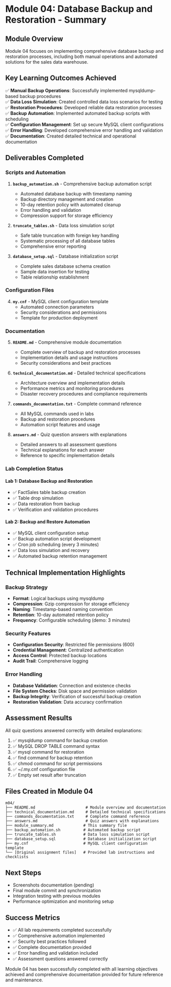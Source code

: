 # Module 04: Database Backup and Restoration - Summary

## Module Overview
Module 04 focuses on implementing comprehensive database backup and restoration processes, including both manual operations and automated solutions for the sales data warehouse.

## Key Learning Outcomes Achieved
✅ **Manual Backup Operations**: Successfully implemented mysqldump-based backup procedures  
✅ **Data Loss Simulation**: Created controlled data loss scenarios for testing  
✅ **Restoration Procedures**: Developed reliable data restoration processes  
✅ **Backup Automation**: Implemented automated backup scripts with scheduling  
✅ **Configuration Management**: Set up secure MySQL client configurations  
✅ **Error Handling**: Developed comprehensive error handling and validation  
✅ **Documentation**: Created detailed technical and operational documentation  

## Deliverables Completed

### Scripts and Automation
1. **`backup_automation.sh`** - Comprehensive backup automation script
   - Automated database backup with timestamp naming
   - Backup directory management and creation
   - 10-day retention policy with automated cleanup
   - Error handling and validation
   - Compression support for storage efficiency

2. **`truncate_tables.sh`** - Data loss simulation script
   - Safe table truncation with foreign key handling
   - Systematic processing of all database tables
   - Comprehensive error reporting

3. **`database_setup.sql`** - Database initialization script
   - Complete sales database schema creation
   - Sample data insertion for testing
   - Table relationship establishment

### Configuration Files
4. **`my.cnf`** - MySQL client configuration template
   - Automated connection parameters
   - Security considerations and permissions
   - Template for production deployment

### Documentation
5. **`README.md`** - Comprehensive module documentation
   - Complete overview of backup and restoration processes
   - Implementation details and usage instructions
   - Security considerations and best practices

6. **`technical_documentation.md`** - Detailed technical specifications
   - Architecture overview and implementation details
   - Performance metrics and monitoring procedures
   - Disaster recovery procedures and compliance requirements

7. **`commands_documentation.txt`** - Complete command reference
   - All MySQL commands used in labs
   - Backup and restoration procedures
   - Automation script features and usage

8. **`answers.md`** - Quiz question answers with explanations
   - Detailed answers to all assessment questions
   - Technical explanations for each answer
   - Reference to specific implementation details

### Lab Completion Status

#### Lab 1: Database Backup and Restoration
- ✅ FactSales table backup creation
- ✅ Table drop simulation
- ✅ Data restoration from backup
- ✅ Verification and validation procedures

#### Lab 2: Backup and Restore Automation
- ✅ MySQL client configuration setup
- ✅ Backup automation script development
- ✅ Cron job scheduling (every 3 minutes)
- ✅ Data loss simulation and recovery
- ✅ Automated backup retention management

## Technical Implementation Highlights

### Backup Strategy
- **Format**: Logical backups using mysqldump
- **Compression**: Gzip compression for storage efficiency
- **Naming**: Timestamp-based naming convention
- **Retention**: 10-day automated retention policy
- **Frequency**: Configurable scheduling (demo: 3 minutes)

### Security Features
- **Configuration Security**: Restricted file permissions (600)
- **Credential Management**: Centralized authentication
- **Access Control**: Protected backup locations
- **Audit Trail**: Comprehensive logging

### Error Handling
- **Database Validation**: Connection and existence checks
- **File System Checks**: Disk space and permission validation
- **Backup Integrity**: Verification of successful backup creation
- **Restoration Validation**: Data accuracy confirmation

## Assessment Results
All quiz questions answered correctly with detailed explanations:
1. ✅ mysqldump command for backup creation
2. ✅ MySQL DROP TABLE command syntax
3. ✅ mysql command for restoration
4. ✅ find command for backup retention
5. ✅ chmod command for script permissions
6. ✅ ~/.my.cnf configuration file
7. ✅ Empty set result after truncation

## Files Created in Module 04
```
m04/
├── README.md                      # Module overview and documentation
├── technical_documentation.md     # Detailed technical specifications
├── commands_documentation.txt     # Complete command reference
├── answers.md                     # Quiz answers with explanations
├── module_summary.md             # This summary file
├── backup_automation.sh          # Automated backup script
├── truncate_tables.sh            # Data loss simulation script
├── database_setup.sql            # Database initialization script
├── my.cnf                        # MySQL client configuration template
└── [Original assignment files]   # Provided lab instructions and checklists
```

## Next Steps
- Screenshots documentation (pending)
- Final module commit and synchronization
- Integration testing with previous modules
- Performance optimization and monitoring setup

## Success Metrics
- ✅ All lab requirements completed successfully
- ✅ Comprehensive automation implemented
- ✅ Security best practices followed
- ✅ Complete documentation provided
- ✅ Error handling and validation included
- ✅ Assessment questions answered correctly

Module 04 has been successfully completed with all learning objectives achieved and comprehensive documentation provided for future reference and maintenance.
